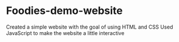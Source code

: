 # Foodies-demo-website
Created a simple website with the goal of using HTML and CSS
Used JavaScript to make the website a little interactive
